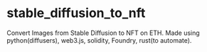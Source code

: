 # stable_diffusion_to_nft

Convert Images from Stable Diffusion to NFT on ETH.
Made using python(diffusers), web3.js, solidity, Foundry, rust(to automate).
